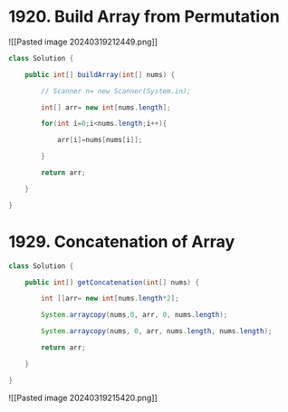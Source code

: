 # 1920. Build Array from Permutation
![[Pasted image 20240319212449.png]]
```java
class Solution {

    public int[] buildArray(int[] nums) {

        // Scanner n= new Scanner(System.in);

        int[] arr= new int[nums.length];

        for(int i=0;i<nums.length;i++){

            arr[i]=nums[nums[i]];

        }

        return arr;

    }

}
```
# 1929. Concatenation of Array
```java
class Solution {

    public int[] getConcatenation(int[] nums) {

        int []arr= new int[nums.length*2];

        System.arraycopy(nums,0, arr, 0, nums.length);

        System.arraycopy(nums, 0, arr, nums.length, nums.length);

        return arr;

    }

}
```
![[Pasted image 20240319215420.png]]